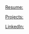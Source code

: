 
[Resume: ](./Resume)

[Projects: ](http://www.github.com/nigellipps)

[LinkedIn: ](https://www.linkedin.com/nigellipps)




